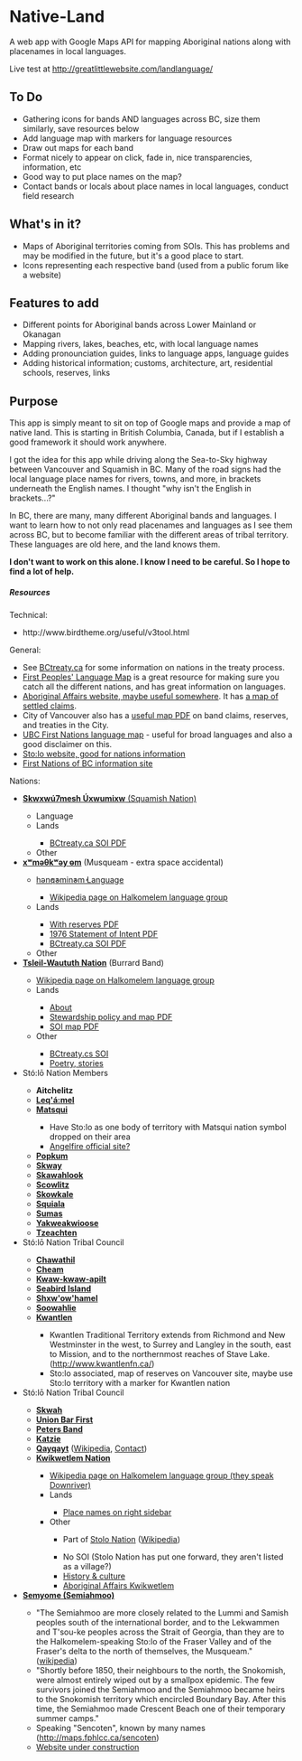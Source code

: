 Native-Land
===========

A web app with Google Maps API for mapping Aboriginal nations along with placenames in local languages.

Live test at <a href="http://greatlittlewebsite.com/landlanguage/">http://greatlittlewebsite.com/landlanguage/</a>

<h2>To Do</h2>
<ul>
<li>Gathering icons for bands AND languages across BC, size them similarly, save resources below</li>
<li>Add language map with markers for language resources</li>
<li>Draw out maps for each band</li>
<li>Format nicely to appear on click, fade in, nice transparencies, information, etc</li>
<li>Good way to put place names on the map?</li>
<li>Contact bands or locals about place names in local languages, conduct field research</li>
</ul>

<h2>What's in it?</h2>
<ul>
  <li>Maps of Aboriginal territories coming from SOIs. This has problems and may be modified in the future, but it's a good place to start.</li>
  <li>Icons representing each respective band (used from a public forum like a website)</li>
</ul>

<h2>Features to add</h2>
<ul>
<li>Different points for Aboriginal bands across Lower Mainland or Okanagan</li>
<li>Mapping rivers, lakes, beaches, etc, with local language names</li>
<li>Adding pronounciation guides, links to language apps, language guides</li>
<li>Adding historical information; customs, architecture, art, residential schools, reserves, links</li>
</ul>

<h2>Purpose</h2>
<p>This app is simply meant to sit on top of Google maps and provide a map of native land. This is starting in British Columbia, Canada, but if I establish a good framework it should work anywhere.</p>
<p>I got the idea for this app while driving along the Sea-to-Sky highway between Vancouver and Squamish in BC. Many of the road signs had the local language place names for rivers, towns, and more, in brackets underneath the English names. I thought "why isn't the English in brackets...?"</p>
<p>In BC, there are many, many different Aboriginal bands and languages. I want to learn how to not only read placenames and languages as I see them across BC, but to become familiar with the different areas of tribal territory. These languages are old here, and the land knows them.</p>
<p><strong>I don't want to work on this alone. I know I need to be careful. So I hope to find a lot of help.</strong></p>

<h5>Resources</h5>
Technical:
<ul>
<li>http://www.birdtheme.org/useful/v3tool.html</li>
</ul>
General:
  <ul>
    <li>See <a href="http://www.bctreaty.ca/files/first_nations.php">BCtreaty.ca</a> for some information on nations in the treaty process.</li>
    <li><a href="http://maps.fphlcc.ca/">First Peoples' Language Map</a> is a great resource for making sure you catch all the different nations, and has great information on languages.</li>
    <li><a href="http://www.aadnc-aandc.gc.ca/eng/1100100013785/1304467449155">Aboriginal Affairs website, maybe useful somewhere</a>. It has <a href="http://scsim-cirrp.aandc-aadnc.gc.ca/index-eng.asp">a map of settled claims</a>.</li>
    <li>City of Vancouver also has a <a href="http://www.metrovancouver.org/region/aboriginal/Aboriginal%20Affairs%20documents/ProfileOfFirstNationsJanuary2014.pdf">useful map PDF</a> on band claims, reserves, and treaties in the City.</li>
    <li><a href="http://fnlg.arts.ubc.ca/images/BClangs2.gif">UBC First Nations language map</a> - useful for broad languages and also a good disclaimer on this.</li>
    <li><a href="http://www.stolonation.bc.ca/about-us/stolo-nation-bands.htm">Sto:lo website, good for nations information</a></li>
    <li><a href="http://fnbc.info/">First Nations of BC information site</a></li>
  </ul>
  
Nations:
<ul>
  <li><a href="http://www.squamish.net/"><strong>Skwxwú7mesh Úxwumixw</strong> (Squamish Nation)</a></li>
  <ul>
    <li>Language</li>
    <li>Lands</li>
    <ul>
      <li><a href="http://www.bctreaty.ca/nations/soi_maps/Squamish_01_SOI_Map.pdf">BCtreaty.ca SOI PDF</a></li>
    </ul>
    <li>Other</li>
  </ul>
  <li><a href="http://www.musqueam.bc.ca/"><strong>xʷməθkʷəy̓  əm</a></strong> (Musqueam - extra space accidental)</li>
  <ul>
    <li><a href="http://www.musqueam.bc.ca/language">hən̓q̓əmin̓əm̓ Language</li>
    <ul>
      <li><a href="http://en.wikipedia.org/wiki/Halkomelem">Wikipedia page on Halkomelem language group</a></li>
    </ul>
    <li>Lands</li>
      <ul>
        <li><a href="http://www.musqueam.bc.ca/sites/default/files/musqueam_regional_soi_with_reserves.pdf">With reserves PDF</a></li>
        <li><a href="http://www.musqueam.bc.ca/sites/default/files/musqueam_declaration.pdf">1976 Statement of Intent PDF</a></li>
        <li><a href="http://www.bctreaty.ca/nations/soi_maps/Musqueam_Nation_SOI_Map.pdf">BCtreaty.ca SOI PDF</a></li>
      </ul>
    <li>Other</li>
  </ul>
  <li><a href="http://www.burrardband.com/"><strong>Tsleil-Waututh Nation</strong></a> (Burrard Band)</li>
  <ul>
    <li><a href="http://en.wikipedia.org/wiki/Halkomelem">Wikipedia page on Halkomelem language group</a></li>
    <li>Lands</li>
    <ul>
      <li><a href="http://www.burrardband.com/en/About%20TWN/Our%20Territory.aspx">About</a></li>
      <li><a href="http://www.burrardband.com/Government/Departments/~/media/Files/Stewardship%20January%202009.ashx">Stewardship policy and map PDF</a></li>
      <li><a href="http://www.bctreaty.ca/nations/soi_maps/Tsleil_Waututh_SOI_Map.pdf">SOI map PDF</a></li>
    </ul>
    <li>Other</li>
    <ul>
      <li><a href="http://www.bctreaty.ca/soi/soitsleilwaututh.php">BCtreaty.cs SOI</a></li>
      <li><a href="http://www.burrardband.com/en/About%20TWN/Declaration.aspx">Poetry, stories</a></li>
    </ul>
  </ul>
  <li>Stó:lō Nation Members</li>
  <ul>
    <li><strong>Aitchelitz</strong></li>
    <li><a href=""><strong>Leq'á:mel</strong></a></li>
    <li><a href=""><strong>Matsqui</strong></a></li>
      <ul>
        <li>Have Sto:lo as one body of territory with Matsqui nation symbol dropped on their area</li>
        <li><a href="http://www.angelfire.com/empire2/matsquifirstnation/">Angelfire official site?</a></li>
      </ul>
    <li><a href=""><strong>Popkum</strong></a></li>
    <li><a href=""><strong>Skway</strong></a></li>
    <li><a href=""><strong>Skawahlook</strong></a></li>
    <li><a href=""><strong>Scowlitz</strong></a></li>
    <li><a href=""><strong>Skowkale</strong></a></li>
    <li><a href=""><strong>Squiala</strong></a></li>
    <li><a href=""><strong>Sumas</strong></a></li>
    <li><a href=""><strong>Yakweakwioose</strong></a></li>
    <li><a href=""><strong>Tzeachten</strong></a></li>
  </ul>
  <li>Stó:lō Nation Tribal Council</li>
  <ul>
    <li><a href=""><strong>Chawathil</strong></a></li>
    <li><a href=""><strong>Cheam</strong></a></li>
    <li><a href=""><strong>Kwaw-kwaw-apilt</strong></a></li>
    <li><a href=""><strong>Seabird Island</strong></a></li>
    <li><a href=""><strong>Shxw'ow'hamel</strong></a></li>
    <li><a href=""><strong>Soowahlie</strong></a></li>
    <li><a href=""><strong>Kwantlen</strong></a></li>
    <ul>
      <li>Kwantlen Traditional Territory extends from Richmond and New Westminster in the west, to Surrey and Langley in the south, east to Mission, and to the northernmost reaches of Stave Lake. (<a href="http://www.kwantlenfn.ca/">http://www.kwantlenfn.ca/</a>)</li>
      <li>Sto:lo associated, map of reserves on Vancouver site, maybe use Sto:lo territory with a marker for Kwantlen nation</li>
    </ul>
  </ul>
  <li>Stó:lō Nation Tribal Council</li>
  <ul>
    <li><a href=""><strong>Skwah</strong></a></li>
    <li><a href=""><strong>Union Bar First</strong></a></li>
    <li><a href=""><strong>Peters Band</strong></a></li>
    <li><a href=""><strong>Katzie</strong></a></li>
    <li><a href="http://maps.fphlcc.ca/qayqayt"><strong>Qayqayt</strong></a> (<a href="http://en.wikipedia.org/wiki/Qayqayt_First_Nation">Wikipedia</a>, <a href="http://www.bcafn.ca/files/fn-new-westminster-qayqayt.php">Contact</a>)</li>
    <li><a href="http://www.kwikwetlem.com/"><strong>Kwikwetlem Nation</strong></a></li>
    <ul>
      <li><a href="http://en.wikipedia.org/wiki/Halkomelem">Wikipedia page on Halkomelem language group (they speak Downriver)</a></li>
      <li>Lands</li>
      <ul>
        <li><a href="http://www.kwikwetlem.com/history___culture">Place names on right sidebar</a></li>
      </ul>
      <li>Other</li>
      <ul>
        <li>Part of <a href="http://www.kwikwetlem.com/history___culture">Stolo Nation</a> (<a href="http://en.wikipedia.org/wiki/Kwikwetlem">Wikipedia</a>)</li>
      </ul>
      <ul>
        <li>No SOI (Stolo Nation has put one forward, they aren't listed as a village?)</li>
        <li><a href="http://www.kwikwetlem.com/history___culture">History & culture</a></li>
        <li><a href="http://pse5-esd5.ainc-inac.gc.ca/fnp/Main/Search/FNMain.aspx?BAND_NUMBER=560&lang=eng">Aboriginal Affairs Kwikwetlem</li>
      </ul>
    </ul>
  </ul>
  <li><a href=""><strong>Semyome (Semiahmoo)</strong></a></li>
  <ul>
    <li>"The Semiahmoo are more closely related to the Lummi and Samish peoples south of the international border, and to the Lekwammen and T'sou-ke peoples across the Strait of Georgia, than they are to the Halkomelem-speaking Sto:lo of the Fraser Valley and of the Fraser's delta to the north of themselves, the Musqueam." (<a href="http://en.wikipedia.org/wiki/Semiahmoo_people">wikipedia</a>)</li>
    <li>"Shortly before 1850, their neighbours to the north, the Snokomish, were almost entirely wiped out by a smallpox epidemic. The few survivors joined the Semiahmoo and the Semiahmoo became heirs to the Snokomish territory which encircled Boundary Bay. After this time, the Semiahmoo made Crescent Beach one of their temporary summer camps."</li>
    <li>Speaking "Sencoten", known by many names (<a href="http://maps.fphlcc.ca/sencoten">http://maps.fphlcc.ca/sencoten</a>)</li>
    <li><a href="http://www.semiahmoofirstnation.org/">Website under construction</a></li>
  </ul>
</ul>
